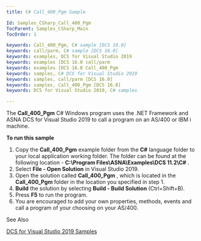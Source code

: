 ```yaml
---
title: C# Call_400_Pgm Sample

Id: Samples_CSharp_Call_400_Pgm
TocParent: Samples_CSharp_Main
TocOrder: 1

keywords: Call_400_Pgm, C# sample [DCS 16.0]
keywords: call/parm, C# sample [DCS 16.0]
keywords: examples, DCS for Visual Studio 2019
keywords: examples [DCS 16.0 call/parm
keywords: examples [DCS 16.0 Call_400_Pgm
keywords: samples, C# DCS for Visual Studio 2019
keywords: samples, call/parm [DCS 16.0]
keywords: samples, Call_400_Pgm [DCS 16.0]
keywords: DCS for Visual Studio 2019, C# samples

---
```


The **Call_400_Pgm** C# Windows program uses the .NET Framework and ASNA <span>DCS for Visual Studio 2019 </span>to call a program on an AS/400 or IBM i machine.

**To run this sample** 
1. Copy the **Call_400_Pgm** example folder from the **C#** 
					language folder to your local application working folder.  The folder can 
					be found at the following location - **C:\Program Files\ASNA\Examples\DCS 
					11.2\C#** .
2. Select **File - Open Solution** 
				in Visual Studio 2019.
3. Open the solution called **Call_400_Pgm** , which is located 
					in the **Call_400_Pgm** 
				folder in the location you specified in step 1.
4. **Build**  the solution by selecting **Build - Build Solution** 
				(Ctrl+Shift+B).
5. Press **F5**  to run the program.
6. You are encouraged to add your own properties, methods, events and call a 
					program of your choosing on your AS/400.

See Also

[DCS for Visual Studio 2019 Samples](Samples_Main.html)
